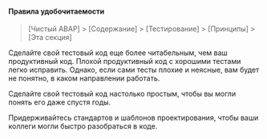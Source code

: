 #### Правила удобочитаемости

> [Чистый ABAP] > [Содержание] > [Тестирование] > [Принципы] > [Эта секция]

Сделайте свой тестовый код еще более читабельным, чем ваш продуктивный код. 
Плохой продуктивный код с хорошими тестами легко исправить. 
Однако, если сами тесты плохие и неясные, вам будет не понятно, в каком направлении работать.

Сделайте свой тестовый код настолько простым, чтобы вы могли понять его даже спустя годы.

Придерживайтесь стандартов и шаблонов проектирования, чтобы ваши коллеги могли быстро разобраться в коде.